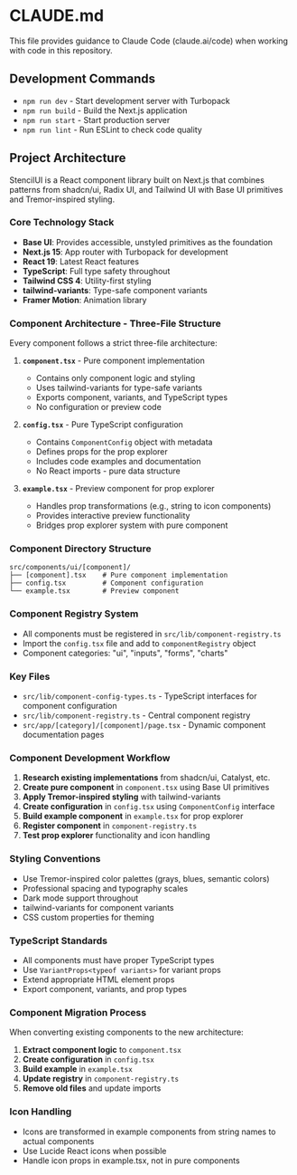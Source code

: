 # CLAUDE.md

This file provides guidance to Claude Code (claude.ai/code) when working with code in this repository.

## Development Commands

- `npm run dev` - Start development server with Turbopack
- `npm run build` - Build the Next.js application
- `npm run start` - Start production server
- `npm run lint` - Run ESLint to check code quality

## Project Architecture

StencilUI is a React component library built on Next.js that combines patterns from shadcn/ui, Radix UI, and Tailwind UI with Base UI primitives and Tremor-inspired styling.

### Core Technology Stack

- **Base UI**: Provides accessible, unstyled primitives as the foundation
- **Next.js 15**: App router with Turbopack for development
- **React 19**: Latest React features
- **TypeScript**: Full type safety throughout
- **Tailwind CSS 4**: Utility-first styling
- **tailwind-variants**: Type-safe component variants
- **Framer Motion**: Animation library

### Component Architecture - Three-File Structure

Every component follows a strict three-file architecture:

1. **`component.tsx`** - Pure component implementation
   - Contains only component logic and styling
   - Uses tailwind-variants for type-safe variants
   - Exports component, variants, and TypeScript types
   - No configuration or preview code

2. **`config.tsx`** - Pure TypeScript configuration
   - Contains `ComponentConfig` object with metadata
   - Defines props for the prop explorer
   - Includes code examples and documentation
   - No React imports - pure data structure

3. **`example.tsx`** - Preview component for prop explorer
   - Handles prop transformations (e.g., string to icon components)
   - Provides interactive preview functionality
   - Bridges prop explorer system with pure component

### Component Directory Structure

```
src/components/ui/[component]/
├── [component].tsx    # Pure component implementation
├── config.tsx         # Component configuration
└── example.tsx        # Preview component
```

### Component Registry System

- All components must be registered in `src/lib/component-registry.ts`
- Import the `config.tsx` file and add to `componentRegistry` object
- Component categories: "ui", "inputs", "forms", "charts"

### Key Files

- `src/lib/component-config-types.ts` - TypeScript interfaces for component configuration
- `src/lib/component-registry.ts` - Central component registry
- `src/app/[category]/[component]/page.tsx` - Dynamic component documentation pages

### Component Development Workflow

1. **Research existing implementations** from shadcn/ui, Catalyst, etc.
2. **Create pure component** in `component.tsx` using Base UI primitives
3. **Apply Tremor-inspired styling** with tailwind-variants
4. **Create configuration** in `config.tsx` using `ComponentConfig` interface
5. **Build example component** in `example.tsx` for prop explorer
6. **Register component** in `component-registry.ts`
7. **Test prop explorer** functionality and icon handling

### Styling Conventions

- Use Tremor-inspired color palettes (grays, blues, semantic colors)
- Professional spacing and typography scales
- Dark mode support throughout
- tailwind-variants for component variants
- CSS custom properties for theming

### TypeScript Standards

- All components must have proper TypeScript types
- Use `VariantProps<typeof variants>` for variant props
- Extend appropriate HTML element props
- Export component, variants, and prop types

### Component Migration Process

When converting existing components to the new architecture:

1. **Extract component logic** to `component.tsx`
2. **Create configuration** in `config.tsx`
3. **Build example** in `example.tsx`
4. **Update registry** in `component-registry.ts`
5. **Remove old files** and update imports

### Icon Handling

- Icons are transformed in example components from string names to actual components
- Use Lucide React icons when possible
- Handle icon props in example.tsx, not in pure components
